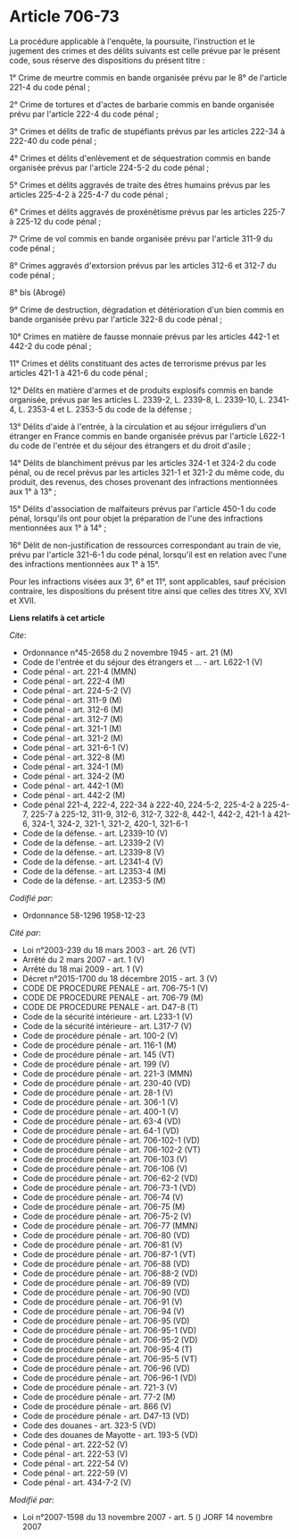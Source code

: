 # Article 706-73

La procédure applicable à l'enquête, la poursuite, l'instruction et le jugement des crimes et des délits suivants est celle
prévue par le présent code, sous réserve des dispositions du présent titre : 

1° Crime de meurtre commis en bande organisée prévu par le 8° de l'article 221-4 du code pénal ; 

2° Crime de tortures et d'actes de barbarie commis en bande organisée prévu par l'article 222-4 du code pénal ; 

3° Crimes et délits de trafic de stupéfiants prévus par les articles 222-34 à 222-40 du code pénal ; 

4° Crimes et délits d'enlèvement et de séquestration commis en bande organisée prévus par l'article 224-5-2 du code pénal ; 

5° Crimes et délits aggravés de traite des êtres humains prévus par les articles 225-4-2 à 225-4-7 du code pénal ; 

6° Crimes et délits aggravés de proxénétisme prévus par les articles 225-7 à 225-12 du code pénal ; 

7° Crime de vol commis en bande organisée prévu par l'article 311-9 du code pénal ; 

8° Crimes aggravés d'extorsion prévus par les articles 312-6 et 312-7 du code pénal ; 

8° bis (Abrogé) 

9° Crime de destruction, dégradation et détérioration d'un bien commis en bande organisée prévu par l'article 322-8 du code
pénal ; 

10° Crimes en matière de fausse monnaie prévus par les articles 442-1 et 442-2 du code pénal ; 

11° Crimes et délits constituant des actes de terrorisme prévus par les articles 421-1 à 421-6 du code pénal ; 

12° Délits en matière d'armes et de produits explosifs commis en bande organisée, prévus par les articles L. 2339-2, L.
2339-8, L. 2339-10, L. 2341-4, L. 2353-4 et L. 2353-5 du code de la défense ; 

13° Délits d'aide à l'entrée, à la circulation et au séjour irréguliers d'un étranger en France commis en bande organisée
prévus par l'article L622-1 du code de l'entrée et du séjour des étrangers et du droit d'asile ; 

14° Délits de blanchiment prévus par les articles 324-1 et 324-2 du code pénal, ou de recel prévus par les articles 321-1 et
321-2 du même code, du produit, des revenus, des choses provenant des infractions mentionnées aux 1° à 13° ; 

15° Délits d'association de malfaiteurs prévus par l'article 450-1 du code pénal, lorsqu'ils ont pour objet la préparation de
l'une des infractions mentionnées aux 1° à 14° ; 

16° Délit de non-justification de ressources correspondant au train de vie, prévu par l'article 321-6-1 du code pénal,
lorsqu'il est en relation avec l'une des infractions mentionnées aux 1° à 15°. 

Pour les infractions visées aux 3°, 6° et 11°, sont applicables, sauf précision contraire, les dispositions du présent titre
ainsi que celles des titres XV, XVI et XVII.

**Liens relatifs à cet article**

_Cite_:

  - Ordonnance n°45-2658 du 2 novembre 1945 - art. 21 (M)
  - Code de l'entrée et du séjour des étrangers et ... - art. L622-1 (V)
  - Code pénal - art. 221-4 (MMN)
  - Code pénal - art. 222-4 (M)
  - Code pénal - art. 224-5-2 (V)
  - Code pénal - art. 311-9 (M)
  - Code pénal - art. 312-6 (M)
  - Code pénal - art. 312-7 (M)
  - Code pénal - art. 321-1 (M)
  - Code pénal - art. 321-2 (M)
  - Code pénal - art. 321-6-1 (V)
  - Code pénal - art. 322-8 (M)
  - Code pénal - art. 324-1 (M)
  - Code pénal - art. 324-2 (M)
  - Code pénal - art. 442-1 (M)
  - Code pénal - art. 442-2 (M)
  - Code pénal 221-4, 222-4, 222-34 à 222-40, 224-5-2, 225-4-2 à 225-4-7, 225-7 à 225-12, 311-9, 312-6, 312-7, 322-8, 442-1, 442-2, 421-1 à 421-6, 324-1, 324-2, 321-1, 321-2, 420-1, 321-6-1
  - Code de la défense. - art. L2339-10 (V)
  - Code de la défense. - art. L2339-2 (V)
  - Code de la défense. - art. L2339-8 (V)
  - Code de la défense. - art. L2341-4 (V)
  - Code de la défense. - art. L2353-4 (M)
  - Code de la défense. - art. L2353-5 (M)

_Codifié par_:

  - Ordonnance 58-1296 1958-12-23

_Cité par_:

  - Loi n°2003-239 du 18 mars 2003 - art. 26 (VT)
  - Arrêté du 2 mars 2007 - art. 1 (V)
  - Arrêté du 18 mai 2009 - art. 1 (V)
  - Décret n°2015-1700 du 18 décembre 2015 - art. 3 (V)
  - CODE DE PROCEDURE PENALE - art. 706-75-1 (V)
  - CODE DE PROCEDURE PENALE - art. 706-79 (M)
  - CODE DE PROCEDURE PENALE - art. D47-8 (T)
  - Code de la sécurité intérieure - art. L233-1 (V)
  - Code de la sécurité intérieure - art. L317-7 (V)
  - Code de procédure pénale - art. 100-2 (V)
  - Code de procédure pénale - art. 116-1 (M)
  - Code de procédure pénale - art. 145 (VT)
  - Code de procédure pénale - art. 199 (V)
  - Code de procédure pénale - art. 221-3 (MMN)
  - Code de procédure pénale - art. 230-40 (VD)
  - Code de procédure pénale - art. 28-1 (V)
  - Code de procédure pénale - art. 306-1 (V)
  - Code de procédure pénale - art. 400-1 (V)
  - Code de procédure pénale - art. 63-4 (VD)
  - Code de procédure pénale - art. 64-1 (VD)
  - Code de procédure pénale - art. 706-102-1 (VD)
  - Code de procédure pénale - art. 706-102-2 (VT)
  - Code de procédure pénale - art. 706-103 (V)
  - Code de procédure pénale - art. 706-106 (V)
  - Code de procédure pénale - art. 706-62-2 (VD)
  - Code de procédure pénale - art. 706-73-1 (VD)
  - Code de procédure pénale - art. 706-74 (V)
  - Code de procédure pénale - art. 706-75 (M)
  - Code de procédure pénale - art. 706-75-2 (V)
  - Code de procédure pénale - art. 706-77 (MMN)
  - Code de procédure pénale - art. 706-80 (VD)
  - Code de procédure pénale - art. 706-81 (V)
  - Code de procédure pénale - art. 706-87-1 (VT)
  - Code de procédure pénale - art. 706-88 (VD)
  - Code de procédure pénale - art. 706-88-2 (VD)
  - Code de procédure pénale - art. 706-89 (VD)
  - Code de procédure pénale - art. 706-90 (VD)
  - Code de procédure pénale - art. 706-91 (V)
  - Code de procédure pénale - art. 706-94 (V)
  - Code de procédure pénale - art. 706-95 (VD)
  - Code de procédure pénale - art. 706-95-1 (VD)
  - Code de procédure pénale - art. 706-95-2 (VD)
  - Code de procédure pénale - art. 706-95-4 (T)
  - Code de procédure pénale - art. 706-95-5 (VT)
  - Code de procédure pénale - art. 706-96 (VD)
  - Code de procédure pénale - art. 706-96-1 (VD)
  - Code de procédure pénale - art. 721-3 (V)
  - Code de procédure pénale - art. 77-2 (M)
  - Code de procédure pénale - art. 866 (V)
  - Code de procédure pénale - art. D47-13 (VD)
  - Code des douanes - art. 323-5 (VD)
  - Code des douanes de Mayotte - art. 193-5 (VD)
  - Code pénal - art. 222-52 (V)
  - Code pénal - art. 222-53 (V)
  - Code pénal - art. 222-54 (V)
  - Code pénal - art. 222-59 (V)
  - Code pénal - art. 434-7-2 (V)

_Modifié par_:

  - Loi n°2007-1598 du 13 novembre 2007 - art. 5 () JORF 14 novembre 2007
